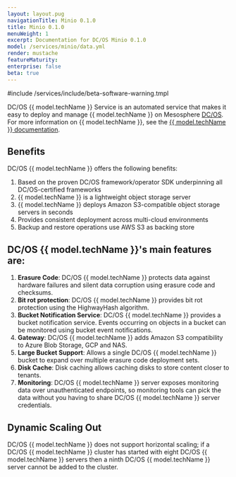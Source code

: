 ```yaml
---
layout: layout.pug
navigationTitle: Minio 0.1.0
title: Minio 0.1.0
menuWeight: 1
excerpt: Documentation for DC/OS Minio 0.1.0
model: /services/minio/data.yml
render: mustache
featureMaturity:
enterprise: false
beta: true
---
```

#include /services/include/beta-software-warning.tmpl

DC/OS {{ model.techName }} Service is an automated service that makes it easy to deploy and manage {{ model.techName }} on Mesosphere [DC/OS](https://mesosphere.com/product/). For more information on {{ model.techName }}, see the [{{ model.techName }} documentation](https://docs.minio.io/).

## Benefits
DC/OS {{ model.techName }} offers the following benefits:
1. Based on the proven DC/OS framework/operator SDK underpinning all DC/OS-certified frameworks
2. {{ model.techName }} is a lightweight object storage server
3. {{ model.techName }} deploys Amazon S3-compatible object storage servers in seconds
4. Provides consistent deployment across multi-cloud environments
5. Backup and restore operations use AWS S3 as backing store

## DC/OS {{ model.techName }}'s main features are:
1. **Erasure Code**: DC/OS {{ model.techName }} protects data against hardware failures and silent data corruption using erasure code and checksums.
2. **Bit rot protection**: DC/OS {{ model.techName }} provides bit rot protection using the HighwayHash algorithm.
3. **Bucket Notification Service**: DC/OS {{ model.techName }} provides a bucket notification service. Events occurring on objects in a bucket can be monitored using bucket event notifications.
4. **Gateway**: DC/OS {{ model.techName }} adds Amazon S3 compatibility to Azure Blob Storage, GCP and NAS.
5. **Large Bucket Support**: Allows a single DC/OS {{ model.techName }} bucket to expand over multiple erasure code deployment sets.
6. **Disk Cache**: Disk caching allows caching disks to store content closer to  tenants.
7. **Monitoring**: DC/OS {{ model.techName }} server exposes monitoring data over  unauthenticated endpoints, so monitoring tools can pick the data without you having to share DC/OS {{ model.techName }} server credentials.

## Dynamic Scaling Out

DC/OS {{ model.techName }} does not support horizontal scaling;  if a DC/OS {{ model.techName }} cluster has started with eight DC/OS {{ model.techName }} servers then a ninth DC/OS {{ model.techName }} server cannot be added to the cluster.

